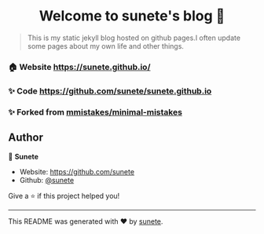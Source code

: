 <h1 align="center">Welcome to sunete's blog 👋</h1>
<p>
</p>

> This is my static jekyll blog hosted on github pages.I often update some pages about my own life and other things.

### 🏠 Website <https://sunete.github.io/>

### ✨ Code <https://github.com/sunete/sunete.github.io>

### ✨ Forked from [mmistakes/minimal-mistakes](https://github.com/mmistakes/minimal-mistakes)

## Author

👤 **Sunete**

* Website: https://github.com/sunete
* Github: [@sunete](https://github.com/sunete)


Give a ⭐️ if this project helped you!

***
This README was generated with ❤️ by [sunete](https://github.com/sunete).